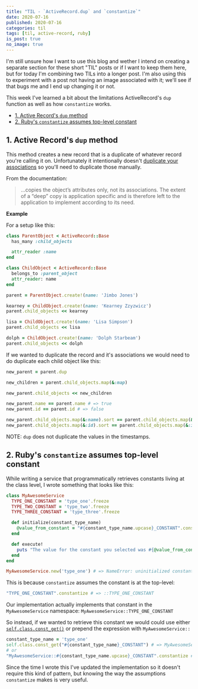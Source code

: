```yaml
---
title: "TIL - `ActiveRecord.dup` and `constantize`"
date: 2020-07-16
published: 2020-07-16
categories: til
tags: [til, active-record, ruby]
is_post: true
no_image: true
---
```


I'm still unsure how I want to use this blog and wether I intend on creating a separate section for these short "TIL" posts or if I want to keep them here, but for today I'm combining two TILs into a longer post. I'm also using this to experiment with a post not having an image associated with it; we'll see if that bugs me and I end up changing it or not.

This week I've learned a bit about the limitations ActiveRecord's `dup` function as well as how `constantize` works.

- [1. Active Record's `dup` method](#1-active-records-dup-method)
- [2. Ruby's `constantize` assumes top-level constant](#2-rubys-constantize-assumes-top-level-constant)

<!--more-->

## 1. Active Record's `dup` method
This method creates a new record that is a duplicate of whatever record you're calling it on. Unfortunately it intentionally doesn't [duplicate your associations](https://apidock.com/rails/ActiveRecord/Core/dup) so you'll need to duplicate those manually.

From the documentation: 
> ...copies the object’s attributes only, not its associations. The extent of a “deep” copy is application specific and is therefore left to the application to implement according to its need.

**Example**

For a setup like this:

```ruby
class ParentObject < ActiveRecord::Base
  has_many :child_objects

  attr_reader :name
end

class ChildObject < ActiveRecord::Base
  belongs_to :parent_object
  attr_reader: name
end

parent = ParentObject.create!(name: 'Jimbo Jones')

kearney = ChildObject.create!(name: 'Kearney Zzyzwicz')
parent.child_objects << kearney

lisa = ChildObject.create!(name: 'Lisa Simpson')
parent.child_objects << lisa

dolph = ChildObject.create!(name: 'Dolph Starbeam')
parent.child_objects << dolph

```
If we wanted to duplicate the record and it's associations we would need to do duplicate each child object like this:

```ruby
new_parent = parent.dup

new_children = parent.child_objects.map(&:map)

new_parent.child_objects << new_children

new_parent.name == parent.name # => true
new_parent.id == parent.id # => false

new_parent.child_objects.map(&:name).sort == parent.child_objects.map(&:name).sort # => true
new_parent.child_objects.map(&:id).sort == parent.child_objects.map(&:id).sort # => false
```
NOTE: `dup` does not duplicate the values in the timestamps.

## 2. Ruby's `constantize` assumes top-level constant

While writing a service that programmatically retrieves constants living at the class level, I wrote something that looks like this:

```ruby
class MyAwesomeService
  TYPE_ONE_CONSTANT = 'type_one'.freeze
  TYPE_TWO_CONSTANT = 'type_two'.freeze
  TYPE_THREE_CONSTANT = 'type_three'.freeze

  def initialize(constant_type_name)
    @value_from_constant = "#{constant_type_name.upcase}_CONSTANT".constantize
  end

  def execute!
    puts "The value for the constant you selected was #{@value_from_constant}"
  end
end

MyAwesomeService.new('type_one') # => NameError: uninitialized constant TYPE_ONE_CONSTANT
```

This is because `constantize` assumes the constant is at the top-level:
```ruby
"TYPE_ONE_CONSTANT".constantize # => ::TYPE_ONE_CONSTANT
```

Our implementation actually implements that constant in the `MyAwesomeService` namespace: `MyAwesomeService::TYPE_ONE_CONSTANT`

So instead, if we wanted to retrieve this constant we would could use either [`self.class.const_get()`](https://apidock.com/ruby/Module/const_get) or prepend the expression with `MyAwesomeService::`

```ruby
constant_type_name = 'type_one'
self.class.const_get("#{constant_type_name}_CONSTANT") # => MyAwesomeService::TYPE_ONE_CONSTANT
# or
"MyAwesomeService::#{constant_type_name.upcase}_CONSTANT".constantize # => MyAwesomeService::TYPE_ONE_CONSTANT
```

Since the time I wrote this I've updated the implementation so it doesn't require this kind of pattern, but knowing the way the assumptions `constantize` makes is very useful.